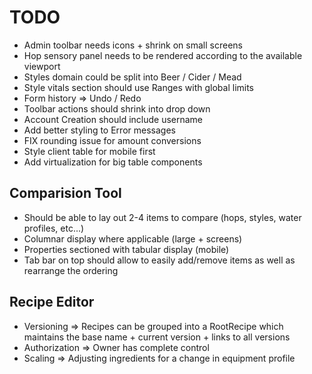 TODO 
=======

* Admin toolbar needs icons + shrink on small screens
* Hop sensory panel needs to be rendered according to the available viewport
* Styles domain could be split into Beer / Cider / Mead
* Style vitals section should use Ranges with global limits
* Form history => Undo / Redo
* Toolbar actions should shrink into drop down
* Account Creation should include username
* Add better styling to Error messages
* FIX rounding issue for amount conversions
* Style client table for mobile first
* Add virtualization for big table components

Comparision Tool
----
* Should be able to lay out 2-4 items to compare (hops, styles, water profiles, etc...)
* Columnar display where applicable (large + screens)
* Properties sectioned with tabular display (mobile)
* Tab bar on top should allow to easily add/remove items as well as rearrange the ordering

Recipe Editor
----
* Versioning => Recipes can be grouped into a RootRecipe which maintains the base name + current version + links to all versions
* Authorization => Owner has complete control
* Scaling => Adjusting ingredients for a change in equipment profile
